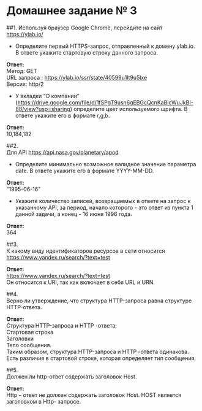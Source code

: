 # Домашнее задание № 3  


##1.
   Используя браузер Google Chrome, перейдите на сайт https://ylab.io/  
- Определите первый HTTPS-запрос, отправленный к домену ylab.io. В ответе укажите стартовую строку данного запроса.
 
**Ответ:**  
Метод: GET  
URL запроса : https://ylab.io/ssr/state/40599u1lt9u5lxe  
Версия: http/2  

- У вкладки “О компании” (https://drive.google.com/file/d/1fSPgT9usn6gEBGcQcnKaBlcWuJkBI-88/view?usp=sharing) определите цвет используемого шрифта. В ответе укажите его в формате r,g,b.

**Ответ:**  
10,184,182  

##2.  
Для API https://api.nasa.gov/planetary/apod  
- Определите минимально возможное валидное значение параметра date. В ответе укажите его в формате YYYY-MM-DD.

**Ответ:**  
"1995-06-16"  

- Укажите количество записей, возвращаемых в ответе на запрос к указанному API, за период, начало которого - это ответ из пункта 1 данной задачи, а конец - 16 июня 1996 года.

**Ответ:**  
364  

##3.  
К какому виду идентификаторов ресурсов в сети относится https://www.yandex.ru/search/?text=test  

**Ответ:**  
https://www.yandex.ru/search/?text=test  
Он относится к URI, так как  включает в себя URL и URN.  

##4.  
Верно ли утверждение, что структура HTTP-запроса равна структуре HTTP-ответа.  

**Ответ:**  
Структура HTTP-запроса и HTTP -ответа:  
Стартовая строка  
Заголовки  
Тело сообщения.  
Таким образом, структура HTTP-запроса и HTTP -ответа одинакова. Есть различия в стартовой строке, которая определяет тип сообщения.  

##5.  
Должен ли http-ответ содержать заголовок Host.  

**Ответ:**  
Http – ответ не должен содержать заголовок Host. HOST является заголовком в Http- запросе.  

